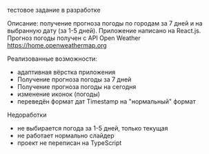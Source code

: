 тестовое задание
в разработке

Описание: получение прогноза погоды по городам за 7 дней и на выбранную дату (за 1-5 дней).
Приложение написано на React.js. Прогноз погоды получен с API Open Weather https://home.openweathermap.org

Реализованные возможности:
- адаптивная вёрстка приложения
- Получение прогноза погоды за 7 дней
- Получение прогноза погоды на сегодня
- изменение иконок (погоды)
- переведён формат дат Timestamp на "нормальный" формат

Недоработки
- не выбирается погода за 1-5 дней, только текущая
- не работает нормально слайдер
- проект не переписан на TypeScript
